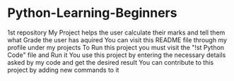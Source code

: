 # Python-Learning-Beginners
1st repository
My Project helps the user calculate their marks and tell them what Grade the user has aquired
You can visit this README file through my profile under my projects
To Run this project you must visit the "!st Python Code" file and Run it
You use this project by entering the necessary details asked by my code and get the desired result
You can contribute to this project by adding new commands to it
